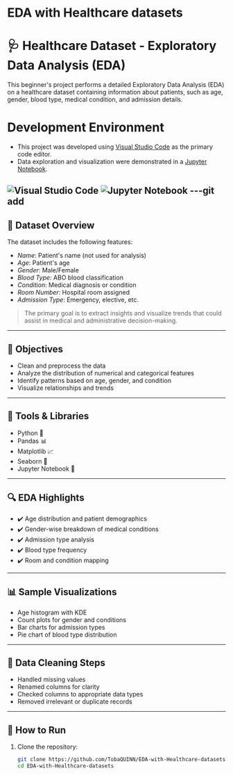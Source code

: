 # EDA with Healthcare datasets
# 🩺 Healthcare Dataset - Exploratory Data Analysis (EDA)

This beginner's project performs a detailed Exploratory Data Analysis (EDA) on a healthcare dataset containing information about patients, such as age, gender, blood type, medical condition, and admission details.


# Development Environment

- This project was developed using [Visual Studio Code](https://code.visualstudio.com/) as the primary code editor.
- Data exploration and visualization were demonstrated in a [Jupyter Notebook](https://jupyter.org/).

![Visual Studio Code](https://img.shields.io/badge/Editor-VSCode-blue?logo=visualstudiocode)
![Jupyter Notebook](https://img.shields.io/badge/Notebook-Jupyter-orange?logo=jupyter)
---git add
---

## 📁 Dataset Overview

The dataset includes the following features:

- *Name*: Patient's name (not used for analysis)
- *Age*: Patient's age
- *Gender*: Male/Female
- *Blood Type*: ABO blood classification
- *Condition*: Medical diagnosis or condition
- *Room Number*: Hospital room assigned
- *Admission Type*: Emergency, elective, etc.

> The primary goal is to extract insights and visualize trends that could assist in medical and administrative decision-making.

---

## 🎯 Objectives

- Clean and preprocess the data
- Analyze the distribution of numerical and categorical features
- Identify patterns based on age, gender, and condition
- Visualize relationships and trends

---

## 🧰 Tools & Libraries

- Python 🐍
- Pandas 📊
- Matplotlib 📈
- Seaborn 🎨
- Jupyter Notebook 📓

---

## 🔍 EDA Highlights

- ✔️ Age distribution and patient demographics
- ✔️ Gender-wise breakdown of medical conditions
- ✔️ Admission type analysis
- ✔️ Blood type frequency
- ✔️ Room and condition mapping

---

## 📊 Sample Visualizations

- Age histogram with KDE
- Count plots for gender and conditions
- Bar charts for admission types
- Pie chart of blood type distribution

---

## 🧼 Data Cleaning Steps

- Handled missing values
- Renamed columns for clarity
- Checked columns to appropriate data types
- Removed irrelevant or duplicate records

---

## 🚀 How to Run

1. Clone the repository:
   ```bash
   git clone https://github.com/TobaQUINN/EDA-with-Healthcare-datasets.git
   cd EDA-with-Healthcare-datasets

